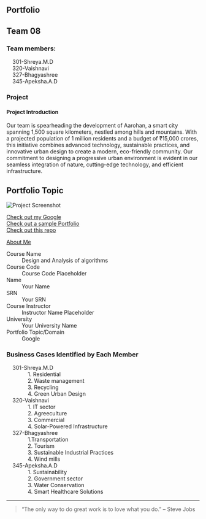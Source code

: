 ## Portfolio
## Team 08
### Team members:
<dl>
  <dt>&nbsp;&nbsp;&nbsp;&nbsp;301-Shreya.M.D</dt>
  <dt>&nbsp;&nbsp;&nbsp;&nbsp;320-Vaishnavi</dt>
  <dt>&nbsp;&nbsp;&nbsp;&nbsp;327-Bhagyashree</dt>
  <dt>&nbsp;&nbsp;&nbsp;&nbsp;345-Apeksha.A.D</dt>
</dl>

### Project
#### Project Introduction
Our team is spearheading the development of Aarohan, a smart city spanning 1,500 square kilometers, nestled among hills and mountains. With a projected population of 1 million residents and a budget of ₹15,000 crores, this initiative combines advanced technology, sustainable practices, and innovative urban design to create a modern, eco-friendly community. Our commitment to designing a progressive urban environment is evident in our seamless integration of nature, cutting-edge technology, and efficient infrastructure.

## Portfolio Topic

![Project Screenshot](assets/image.jpg)

[Check out my Google](https://www.google.com/)<br>
[Check out a sample Portfolio](https://jiyapalrecha35.github.io/Google.github.io/)<br>
[Check out this repo](https://github.com/hiteshchoudhary/apihub)<br>

[About Me](about.md)

<dl>
  <dt>Course Name</dt>
  <dd>Design and Analysis of algorithms</dd>
  <dt>Course Code</dt>
  <dd>Course Code Placeholder</dd>
  <dt>Name</dt>
  <dd>Your Name</dd>
  <dt>SRN</dt>
  <dd>Your SRN</dd>
  <dt>Course Instructor</dt>
  <dd>Instructor Name Placeholder</dd>
  <dt>University</dt>
  <dd>Your University Name</dd>
  <dt>Portfolio Topic/Domain</dt>
  <dd>Google</dd>
</dl>
<h3>Business Cases Identified by Each Member</h3>
<dl>
  <dt>&nbsp;&nbsp;&nbsp;&nbsp;301-Shreya.M.D</dt>
  <dd>&nbsp;&nbsp;&nbsp;&nbsp;1. Residential</dd>
  <dd>&nbsp;&nbsp;&nbsp;&nbsp;2. Waste management</dd>
  <dd>&nbsp;&nbsp;&nbsp;&nbsp;3. Recycling</dd>
  <dd>&nbsp;&nbsp;&nbsp;&nbsp;4. Green Urban Design</dd>
  
  <dt>&nbsp;&nbsp;&nbsp;&nbsp;320-Vaishnavi</dt>
  <dd>&nbsp;&nbsp;&nbsp;&nbsp;1. IT sector</dd>
  <dd>&nbsp;&nbsp;&nbsp;&nbsp;2. Agreeculture</dd>
  <dd>&nbsp;&nbsp;&nbsp;&nbsp;3. Commercial</dd>
  <dd>&nbsp;&nbsp;&nbsp;&nbsp;4. Solar-Powered Infrastructure</dd>

  <dt>&nbsp;&nbsp;&nbsp;&nbsp;327-Bhagyashree</dt>
  <dd>&nbsp;&nbsp;&nbsp;&nbsp;1.Transportation</dd>
  <dd>&nbsp;&nbsp;&nbsp;&nbsp;2. Tourism</dd>
  <dd>&nbsp;&nbsp;&nbsp;&nbsp;3. Sustainable Industrial Practices</dd>
  <dd>&nbsp;&nbsp;&nbsp;&nbsp;4. Wind mills</dd>

  <dt>&nbsp;&nbsp;&nbsp;&nbsp;345-Apeksha.A.D</dt>
  <dd>&nbsp;&nbsp;&nbsp;&nbsp;1. Sustainability</dd>
  <dd>&nbsp;&nbsp;&nbsp;&nbsp;2. Government sector </dd>
  <dd>&nbsp;&nbsp;&nbsp;&nbsp;3. Water Conservation </dd>
  <dd>&nbsp;&nbsp;&nbsp;&nbsp;4. Smart Healthcare Solutions</dd>
</dl>

 

---

> “The only way to do great work is to love what you do.” – Steve Jobs
